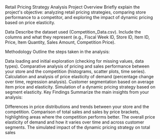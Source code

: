 Retail Pricing Strategy Analysis
Project Overview
Briefly explain the project's objective: analyzing retail pricing strategies, comparing store performance to a competitor, and exploring the impact of dynamic pricing based on price elasticity.

Data
Describe the dataset used (Competition_Data.csv). Include the columns and what they represent (e.g., Fiscal Week ID, Store ID, Item ID, Price, Item Quantity, Sales Amount, Competition Price).

Methodology
Outline the steps taken in the analysis:

Data loading and initial exploration (checking for missing values, data types).
Comparative analysis of pricing and sales performance between your store and the competition (histograms, scatter plots, time series).
Calculation and analysis of price elasticity of demand (percentage change over time, regression analysis).
Customer segmentation based on average item price and elasticity.
Simulation of a dynamic pricing strategy based on segment elasticity.
Key Findings
Summarize the main insights from your analysis:

Differences in price distributions and trends between your store and the competition.
Comparison of total sales and sales by price brackets, highlighting areas where the competition performs better.
The overall price elasticity of demand and how it varies over time and across customer segments.
The simulated impact of the dynamic pricing strategy on total sales
